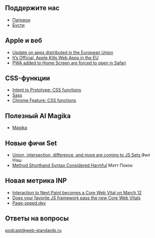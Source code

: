 ## Поддержите нас

- [Патреон](https://www.patreon.com/webstandards_ru)
- [Бусти](https://boosty.to/webstandards_ru)

## Apple и веб

- [Update on apps distributed in the European Union](https://developer.apple.com/support/dma-and-apps-in-the-eu/)
- [It’s Official, Apple Kills Web Apps in the EU](https://open-web-advocacy.org/blog/its-official-apple-kills-web-apps-in-the-eu/)
- [PWA added to Home Screen are forced to open in Safari](https://bugs.webkit.org/show_bug.cgi?id=268643#c22)

## CSS-функции

- [Intent to Prototype: CSS functions](https://groups.google.com/a/chromium.org/g/blink-dev/c/b-BTxKD-Ldc/m/1pyobjq7AQAJ)
- [Sass](https://sass-lang.com/)
- [Chrome Feature: CSS functions](https://chromestatus.com/feature/5179721933651968)

## Полезный AI Magika

- [Magika](https://google.github.io/magika/)

## Новые фичи Set

- [Union, intersection, difference, and more are coming to JS Sets ](https://www.sonarsource.com/blog/union-intersection-difference-javascript-sets/)Фил Нэш
- [Method Shorthand Syntax Considered Harmful](https://www.totaltypescript.com/method-shorthand-syntax-considered-harmful) Мэтт Покок

## Новая метрика INP

- [Interaction to Next Paint becomes a Core Web Vital on March 12](https://web.dev/blog/inp-cwv-march-12)
- [Does your favorite JS framework pass the new Core Web Vitals](https://twitter.com/FredKSchott/status/1756407637087010947)
- [Page-speed.dev](https://page-speed.dev/)

## Ответы на вопросы

[podcast@web-standards.ru](mailto:podcast@web-standards.ru)
